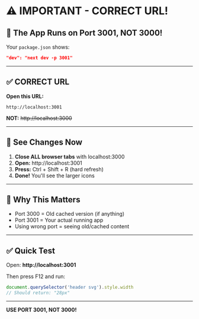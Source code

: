 # ⚠️ IMPORTANT - CORRECT URL!

## 🎯 The App Runs on Port 3001, NOT 3000!

Your `package.json` shows:
```json
"dev": "next dev -p 3001"
```

---

## ✅ CORRECT URL

**Open this URL:**
```
http://localhost:3001
```

**NOT:** ~~http://localhost:3000~~

---

## 🚀 See Changes Now

1. **Close ALL browser tabs** with localhost:3000
2. **Open:** http://localhost:3001
3. **Press:** Ctrl + Shift + R (hard refresh)
4. **Done!** You'll see the larger icons

---

## 📝 Why This Matters

- Port 3000 = Old cached version (if anything)
- Port 3001 = Your actual running app
- Using wrong port = seeing old/cached content

---

## ✅ Quick Test

Open: **http://localhost:3001**

Then press F12 and run:
```javascript
document.querySelector('header svg').style.width
// Should return: "28px"
```

---

**USE PORT 3001, NOT 3000!**
